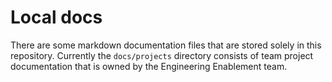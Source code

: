 # Local docs

There are some markdown documentation files that are stored solely in this repository. Currently the `docs/projects` directory consists of team project documentation that is owned by the Engineering Enablement team.
